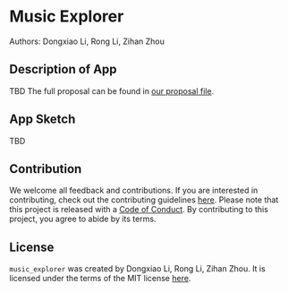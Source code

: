 # Music Explorer

Authors: Dongxiao Li, Rong Li, Zihan Zhou

## Description of App

TBD
The full proposal can be found in [our proposal file](https://github.com/UBC-MDS/music_explorer/blob/main/docs/proposal.md).

## App Sketch  

TBD

## Contribution

We welcome all feedback and contributions. If you are interested in contributing, check out the contributing guidelines [here](https://github.com/UBC-MDS/music_explorer/blob/main/CONTRIBUTING.md). Please note that this project is released with a [Code of Conduct](https://github.com/UBC-MDS/music_explorer/blob/main/CODE_OF_CONDUCT.md). By contributing to this project, you agree to abide by its terms.

## License

`music_explorer` was created by Dongxiao Li, Rong Li, Zihan Zhou. It is licensed under the terms of the MIT license [here](https://github.com/UBC-MDS/music_explorer/blob/main/LICENSE).
